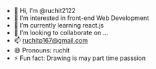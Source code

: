 - 👋 Hi, I’m @ruchit2122
- 👀 I’m interested in front-end Web Development
- 🌱 I’m currently learning react.js
- 💞️ I’m looking to collaborate on ...
- 📫 ruchitp167@gmail.com
- 😄 Pronouns: ruchit 
- ⚡ Fun fact: Drawing is may part time passsion

<!---
ruchit2122/ruchit2122 is a ✨ special ✨ repository because its `README.md` (this file) appears on your GitHub profile.
You can click the Preview link to take a look at your changes.
--->

